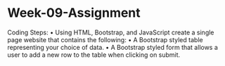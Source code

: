 # Week-09-Assignment

Coding Steps:
• Using HTML, Bootstrap, and JavaScript create a single page website that contains the following:
• A Bootstrap styled table representing your choice of data.
• A Bootstrap styled form that allows a user to add a new row to the table when clicking on submit.
